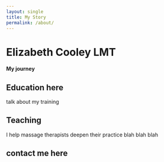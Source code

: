 ```yaml
---
layout: single
title: My Story
permalink: /about/
---
```


# Elizabeth Cooley LMT
#### My journey

## Education here
talk about my training

## Teaching
I help massage therapists deepen their practice blah blah blah

## contact me here
